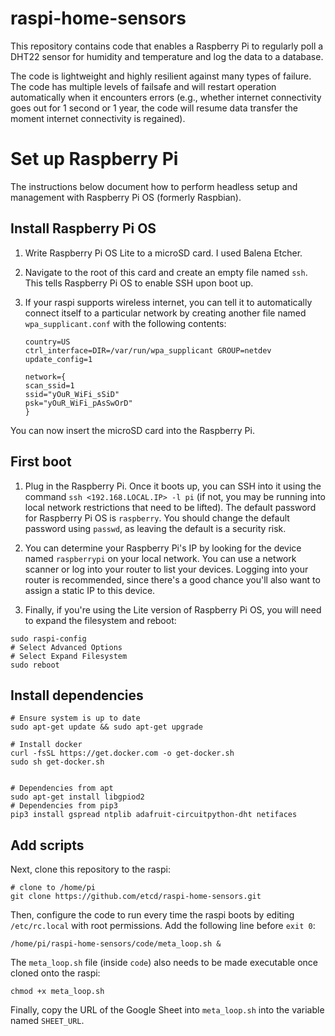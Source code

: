 # raspi-home-sensors

This repository contains code that enables a Raspberry Pi to regularly poll a DHT22 sensor for humidity and temperature and log the data to a database.

The code is lightweight and highly resilient against many types of failure. The code has multiple levels of failsafe and will restart operation automatically when it encounters errors (e.g., whether internet connectivity goes out for 1 second or 1 year, the code will resume data transfer the moment internet connectivity is regained).

# Set up Raspberry Pi

The instructions below document how to perform headless setup and management with Raspberry Pi OS (formerly Raspbian).

## Install Raspberry Pi OS

1. Write Raspberry Pi OS Lite to a microSD card. I used Balena Etcher.

2. Navigate to the root of this card and create an empty file named `ssh`. This tells Raspberry Pi OS to enable SSH upon boot up.

3. If your raspi supports wireless internet, you can tell it to automatically connect itself to a particular network by creating another file named `wpa_supplicant.conf` with the following contents:

    ```
    country=US
    ctrl_interface=DIR=/var/run/wpa_supplicant GROUP=netdev
    update_config=1

    network={
    scan_ssid=1
    ssid="yOuR_WiFi_sSiD"
    psk="yOuR_WiFi_pAsSwOrD"
    }
    ```

  You can now insert the microSD card into the Raspberry Pi.

## First boot

1. Plug in the Raspberry Pi. Once it boots up, you can SSH into it using the command `ssh <192.168.LOCAL.IP> -l pi` (if not, you may be running into local network restrictions that need to be lifted). The default password for Raspberry Pi OS is `raspberry`. You should change the default password using `passwd`, as leaving the default is a security risk.

2. You can determine your Raspberry Pi's IP by looking for the device named `raspberrypi` on your local network. You can use a network scanner or log into your router to list your devices. Logging into your router is recommended, since there's a good chance you'll also want to assign a static IP to this device.

3. Finally, if you're using the Lite version of Raspberry Pi OS, you will need to expand the filesystem and reboot:

```
sudo raspi-config
# Select Advanced Options
# Select Expand Filesystem
sudo reboot
```

## Install dependencies

```
# Ensure system is up to date
sudo apt-get update && sudo apt-get upgrade

# Install docker
curl -fsSL https://get.docker.com -o get-docker.sh
sudo sh get-docker.sh


# Dependencies from apt
sudo apt-get install libgpiod2
# Dependencies from pip3
pip3 install gspread ntplib adafruit-circuitpython-dht netifaces
```

## Add scripts

Next, clone this repository to the raspi:

```
# clone to /home/pi
git clone https://github.com/etcd/raspi-home-sensors.git
```

Then, configure the code to run every time the raspi boots by editing `/etc/rc.local` with root permissions. Add the following line before `exit 0`:

```
/home/pi/raspi-home-sensors/code/meta_loop.sh &
```

The `meta_loop.sh` file (inside `code`) also needs to be made executable once cloned onto the raspi:

```
chmod +x meta_loop.sh
```

Finally, copy the URL of the Google Sheet into `meta_loop.sh` into the variable named `SHEET_URL`.
